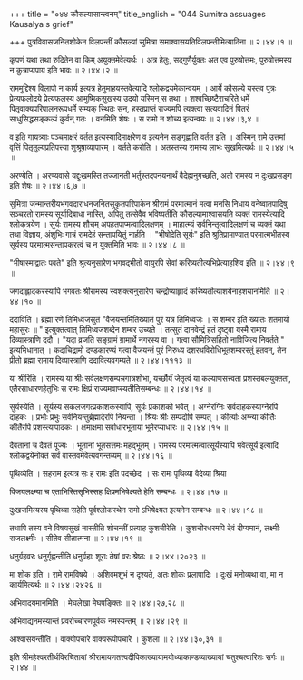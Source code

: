 +++
title = "०४४ कौसल्यासान्त्वनम्"
title_english = "044 Sumitra assuages Kausalya s grief"

+++
पुत्रविवासजनितशोकेन विलपन्तीं कौसल्यां सुमित्रा समाश्वासयतिविलपन्तीमित्यादिना  ॥  २।४४।१  ॥   

  

कृपणं यथा तथा रुदितेन वा किम् अयुक्तमेवेत्यर्थः । अत्र हेतुः, सद्गुणैर्युक्तः अत एव पुरुषोत्तमः, पुरुषोत्तमस्य न कुत्राप्यपाय इति भावः  ॥  २।४४।२  ॥   

  

राममुद्दिश्य विलापो न कार्य इत्यत्र हेतुमाहयस्तवेत्यादि श्लोकद्वयमेकान्वयम् । आर्ये कौसल्ये यस्तव पुत्रः प्रेत्यफलोदये प्रेत्यफलस्य आमुष्मिकसुखस्य उदयो यस्मिन् स तथा । शश्वच्छिष्टैराचरिते धर्मे पितृवाक्यपरिपालनरूपधर्मे सम्यक् स्थितः सन्, हस्तप्राप्तं राज्यमपि त्यक्त्वा सत्यवादिनं पितरं साधुसिद्धसङ्कल्पं कुर्वन् गतः । वनमिति शेषः । स रामो न शोच्य इत्यन्वयः  ॥  २।४४।३,४  ॥   

  

व इति गायत्र्याः पञ्चमाक्षरं वर्तत इत्यस्यादिमाक्षरेण व इत्यनेन सङ्गृह्णाति वर्तत इति । अस्मिन् रामे उत्तमां वृत्तिं पितृतुल्यप्रतिपत्त्या शुश्रूषाव्यापारम् । वर्तते करोति । अतस्तस्य रामस्य लाभः सुखमित्यर्थः  ॥  २।४४।५  ॥   

  

अरण्येति । अरण्यवासे यद्दुःखमस्ति तज्जानती भर्तुस्तदपनयनार्थं वैदेह्यनुगच्छति, अतो रामस्य न दुःखप्रसङ्ग इति शेषः  ॥  २।४४।६,७  ॥   

  

सुमित्रा जन्मान्तरीयभगवदाराधनजनितसुकृतपरिपाकेन श्रीरामं परमात्मानं मत्वा मनसि निधाय वनेष्वातपादिषु सञ्चरतो रामस्य सूर्यादिबाधा नास्ति, अपितु तत्सेवैव भविष्यतीति कौसल्यामाश्वासयति व्यक्तं रामस्येत्यादि श्लोकत्रयेण । सुर्यः रामस्य शौचम् अपहतपाप्मत्वादिलक्षणम् । माहात्म्यं सर्वनिन्तृत्वादिलक्षणं च व्यक्तं यथा तथा विज्ञाय, अंशुभिः गात्रं रामदेहं सन्तापयितुं नार्हति । "भीषोदेति सूर्यः" इति श्रुतिप्रामाण्यात् परमात्मभीतस्य सूर्यस्य परमात्मसन्तापकरत्वं च न युक्तमिति भावः  ॥  २।४४।८  ॥   

  

"भीषास्माद्वातः पवते" इति श्रुत्यनुसारेण भगवद्भीतो वायुरपि सेवां करिष्यतीत्यभिप्रेत्याहशिव इति  ॥  २।४४।९  ॥   

  

जगदाह्लादकरस्यापि भगवतः श्रीरामस्य स्वशक्त्यनुसारेण चन्द्रोप्याह्लादं करिष्यतीत्याशयेनाहशयानमिति  ॥  २।४४।१०  ॥   

  

ददाविति । ब्रह्मा रणे तिमिध्वजसुतं "वैजयन्तमितिख्यातं पुरं यत्र तिमिध्वजः । स शम्बर इति ख्यातः शतमायो महासुरः  ॥  " इत्युक्तत्वात् तिमिध्वजशब्देन शम्बर उच्यते । तत्सुतं दानवेन्द्रं हतं दृष्ट्वा यस्मै रामाय दिव्यास्त्राणि ददौ । "यदा व्रजति सङ्ग्रामं ग्रामार्थे नगरस्य वा । गत्वा सौमित्रिसहितो नाविजित्य निवर्तते " इत्यभिधानात् । कदाचिद्रामो दण्डकारण्यं गत्वा वैजयन्तं पुरं निरुध्य दशरथविरोधिभूतशम्बरस्तुं हतवन्, तेन प्रीतो ब्रह्मा रामाय दिव्यास्त्राणि ददावित्यवगम्यते  ॥  २।४४।१११३  ॥   

  

या श्रीरिति । रामस्य या श्रीः सर्वलक्षणसम्पन्नगात्रशोभा, यर्च्छौर्यं जेतृत्वं या कल्याणसत्त्वता प्रशस्तबलयुक्तता, एतैरसाधारणहेतुभिः स रामः क्षिप्रं राज्यमवाप्स्यतीतिसम्बन्धः  ॥  २।४४।१४  ॥   

  

सुर्यस्येति । सूर्यस्य सकलजगत्प्रकाशकस्यापि, सूर्यः प्रकाशको भवेत् । अग्नेरग्निः सर्वदाहकस्याग्नेरपि दाहकः । प्रभोः प्रभुः सर्वनियन्तुर्ब्रह्मादेरपि नियन्ता । श्रियः श्रीः सम्पदोपि सम्पत् । कीर्त्याः अग्न्या कीर्तिः कीर्तेरपि प्रशस्त्यापादकः । क्षमाक्षमा सर्वाधारभूताया भूमेरप्याधारः  ॥  २।४४।१५  ॥   

  

दैवतानां च दैवतं पूज्यः । भूतानां भूतसत्तमः महद्भूतम् । रामस्य परमात्मत्वात्सूर्यस्यापि भवेत्सूर्य इत्यादि श्लोकद्वयेनोक्तं सर्वं वास्तवमेवेत्यवगन्तव्यम्  ॥  २।४४।१६  ॥   

  

पृथिव्येति । सहराम इत्यत्र सः ह रामः इति पदच्छेदः । सः रामः पृथिव्या वैदेव्या श्रिया  

विजयलक्ष्म्या च एताभिस्तिसृभिस्सह क्षिप्रमभिषेक्ष्यते हेति सम्बन्धः  ॥  २।४४।१७  ॥   

  

दुःखजमित्यस्य पृथिव्या सहेति पूर्वश्लोकस्थेन रामो ऽभिषेक्ष्यत इत्यनेन सम्बन्धः  ॥  २।४४।१८  ॥   

  

तथापि तस्य वने विषयसुखं नास्तीति शोचन्तीं प्रत्याह कुशचीरेति । कुशचीरधरमपि देवं दीप्यमानं, लक्ष्मीः राजलक्ष्मीः । सीतेव सीतात्मना  ॥  २।४४।१९  ॥   

  

धनुर्ग्रहवरः धनुर्गृह्णन्तीति धनुर्ग्रहाः शूराः तेषां वरः श्रेष्ठः  ॥  २।४४।२०२३  ॥   

  

मा शोक इति । रामे रामविषये । अशिवमशुभं न दृश्यते, अतः शोकः प्रलापादिः । दुःखं मनोव्यथा वा, मा न कार्यमित्यर्थः  ॥  २।४४।२४२६  ॥   

  

अभिवादयमानमिति । मेघलेखा मेघपङ्क्तिः  ॥  २।४४।२७,२८  ॥   

  

अभिवाद्यनमस्यान्तं प्रवरोच्चारणपूर्वकं नमस्यन्तम्  ॥  २।४४।२९  ॥   

  

आश्वासयन्तीति । वाक्योपचारे वाक्यरूपोपचारे । कुशला  ॥  २।४४।३०,३१  ॥   

  

इति श्रीमहेश्वरतीर्थविरचितायां श्रीरामायणतत्त्वदीपिकाख्यायामयोध्याकाण्डव्याख्यायां चतुश्चत्वारिशः सर्गः  ॥  २।४४  ॥   

  

  


